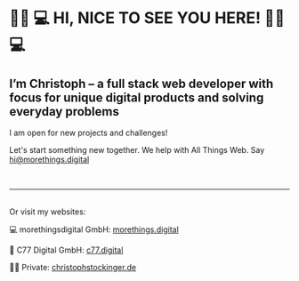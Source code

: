 # 👋🏿 💻 HI, NICE TO SEE YOU HERE! 👋🏿 💻</h1>

## I’m Christoph – a full stack web developer with focus for unique digital products and solving everyday problems

I am open for new projects and challenges! 

Let's start something new together. We help with All Things Web. Say [hi@morethings.digital](mailto:hi@morethings.digital)

<br><hr><br>
Or visit my websites:

💻 morethingsdigital GmbH: [morethings.digital](https://www.morethings.digital/)

🚀 C77 Digital GmbH: [c77.digital](https://www.c77.digital/)

✌🏻 Private: [christophstockinger.de](https://christophstockinger.de/)
